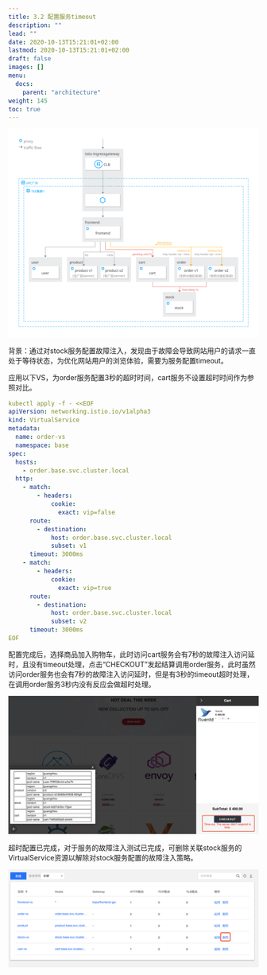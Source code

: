 ```yaml
---
title: 3.2 配置服务timeout
description: ""
lead: ""
date: 2020-10-13T15:21:01+02:00
lastmod: 2020-10-13T15:21:01+02:00
draft: false
images: []
menu:
  docs:
    parent: "architecture"
weight: 145
toc: true
---
```


<img src="/images/netCommunication/3-2-1.svg"></img>

背景：通过对stock服务配置故障注入，发现由于故障会导致网站用户的请求一直处于等待状态，为优化网站用户的浏览体验，需要为服务配置timeout。

应用以下VS，为order服务配置3秒的超时时间，cart服务不设置超时时间作为参照对比。

```yaml
kubectl apply -f - <<EOF
apiVersion: networking.istio.io/v1alpha3
kind: VirtualService
metadata:
  name: order-vs
  namespace: base
spec:
  hosts:
    - order.base.svc.cluster.local
  http:
    - match:
        - headers:
            cookie:
              exact: vip=false
      route:
        - destination:
            host: order.base.svc.cluster.local
            subset: v1
      timeout: 3000ms
    - match:
        - headers:
            cookie:
              exact: vip=true
      route:
        - destination:
            host: order.base.svc.cluster.local
            subset: v2
      timeout: 3000ms
EOF
```

配置完成后，选择商品加入购物车，此时访问cart服务会有7秒的故障注入访问延时，且没有timeout处理，点击“CHECKOUT”发起结算调用order服务，此时虽然访问order服务也会有7秒的故障注入访问延时，但是有3秒的timeout超时处理，在调用order服务3秒内没有反应会做超时处理。

<img src="/images/netCommunication/3-2-2.png"></img>


超时配置已完成，对于服务的故障注入测试已完成，可删除关联stock服务的VirtualService资源以解除对stock服务配置的故障注入策略。

<img src="/images/netCommunication/3-2-3.png"></img>
